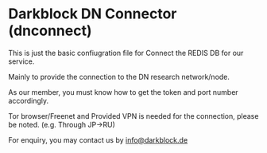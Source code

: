 # Darkblock DN Connector (dnconnect)

This is just the basic confiugration file for Connect the REDIS DB for our service.

Mainly to provide the connection to the DN research network/node. 

As our member, you must know how to get the token and port number accordingly. 

Tor browser/Freenet and Provided VPN is needed for the connection, please be noted. (e.g. Through JP->RU)

For enquiry, you may contact us by info@darkblock.de

